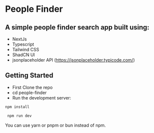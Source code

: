 # People Finder
## A simple people finder search app built using:
- NextJs
- Typescript
- Tailwind CSS
- ShadCN UI
- jsonplaceholder API (https://jsonplaceholder.typicode.com/)

## Getting Started

- First Clone the repo
- cd people-finder
- Run the development server:
```bash
npm install
```
```bash
 npm run dev
```


You can use yarn or pnpm or bun instead of npm.
